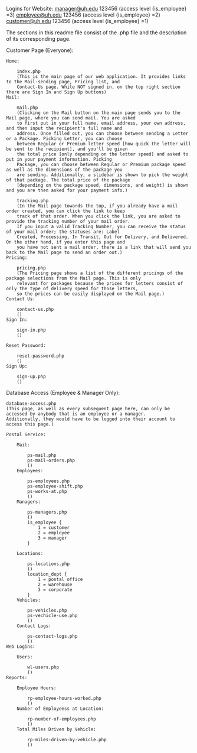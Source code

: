 Logins for Website:
    manager@uh.edu 123456 (access level {is_employee} =3)
    employee@uh.edu 123456 (access level {is_employee} =2)
    customer@uh.edu 123456 (access level {is_employee} =1)
    
    
The sections in this readme file consist of the .php file and the description of its corresponding page. 

Customer Page (Everyone):

    Home:
    
        index.php
        (This is the main page of our web application. It provides links to the Mail-sending page, Pricing list, and
        Contact-Us page. While NOT signed in, on the top right section there are Sign In and Sign Up buttons)
    Mail:
    
        mail.php
        (Clicking on the Mail button on the main page sends you to the Mail page, where you can send mail. You are asked 
        to first put in your full name, email address, your own address, and then input the recipient's full name and 
        address. Once filled out, you can choose between sending a Letter or a Package. Picking Letter, you can choose
        between Regular or Premium letter speed [how quick the letter will be sent to the recipient], and you'll be given
        the total price [only depending on the letter speed] and asked to put in your payment information. Picking 
        Package, you can choose between Regular or Premium package speed as well as the dimensions of the package you 
        are sending. Additionally, a slidebar is shown to pick the weight of that package. The total price of the package
        [depending on the package speed, dimensions, and weight] is shown and you are then asked for your payment info.)
        
        tracking.php
        (In the Mail page towards the top, if you already have a mail order created, you can click the link to keep 
        track of that order. When you click the link, you are asked to provide the tracking number of your mail order. 
        If you input a valid Tracking Number, you can receive the status of your mail order; the statuses are: Label
        Created, Processing, In Transit, Out for Delivery, and Delivered. On the other hand, if you enter this page and
        you have not sent a mail order, there is a link that will send you back to the Mail page to send an order out.)
    Pricing:
    
        pricing.php
        (The Pricing page shows a list of the different pricings of the package selections from the Mail page. This is only 
        relevant for packages because the prices for letters consist of only the type of delivery speed for those letters,
        so the prices can be easily displayed on the Mail page.)
    Contact Us:
        
        contact-us.php
        ()
    Sign In:
        
        sign-in.php
        ()
        
    Reset Password:
    
        reset-password.php
        ()
    Sign Up:
    
        sign-up.php
        ()

Database Access (Employee & Manager Only):
    
    database-access.php
    (This page, as well as every subsequent page here, can only be accessed by anybody that is an employee or a manager.
    Additionally, they would have to be logged into their account to access this page.)

    Postal Service:

        Mail:
        
            ps-mail.php
            ps-mail-orders.php
            ()
        Employees:
            
            ps-employees.php
            ps-employee-shift.php
            ps-works-at.php
            ()
        Managers:

            ps-managers.php
            ()
            is_employee {
                1 = customer
                2 = employee
                3 = manager
            }

        Locations:
            
            ps-locations.php
            ()
            location_dept {
                1 = postal office
                2 = warehouse
                3 = corporate
            }
        Vehicles:
            
            ps-vehicles.php
            ps-vechicle-use.php
            ()
        Contact Logs:
            
            ps-contact-logs.php
            ()
    Web Logins:

        Users:
            
            wl-users.php
            ()
    Reports:

        Employee Hours:

            rp-employee-hours-worked.php
            ()
        Number of Employeess at Location:
        
            rp-number-of-employees.php
            ()
        Total Miles Driven by Vehicle:
        
            rp-miles-driven-by-vehicle.php
            ()
